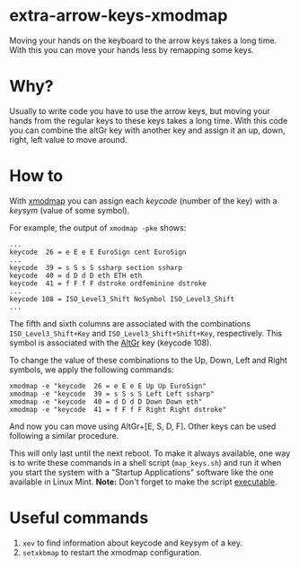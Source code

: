 # extra-arrow-keys-xmodmap
Moving your hands on the keyboard to the arrow keys takes a long time. With this you can move your hands less by remapping some keys.

# Why?
Usually to write code you have to use the arrow keys, but moving your hands from the regular keys to these keys takes a long time.
With this code you can combine the altGr key with another key and assign it an up, down, right, left value to move around.

# How to
With [xmodmap](https://wiki.archlinux.org/index.php/Xmodmap) you can assign each *keycode* (number of the key) with a *keysym* (value of some symbol).

For example, the output of `xmodmap -pke` shows:

```
...
keycode  26 = e E e E EuroSign cent EuroSign
...
keycode  39 = s S s S ssharp section ssharp
keycode  40 = d D d D eth ETH eth
keycode  41 = f F f F dstroke ordfeminine dstroke
...
keycode 108 = ISO_Level3_Shift NoSymbol ISO_Level3_Shift
...
```

The fifth and sixth columns are associated with the combinations `ISO_Level3_Shift+Key` and `ISO_Level3_Shift+Shift+Key`, respectively. This symbol is associated with the [AltGr](https://en.wikipedia.org/wiki/AltGr_key) key (keycode 108).

To change the value of these combinations to the Up, Down, Left and Right symbols, we apply the following commands:

```
xmodmap -e "keycode  26 = e E e E Up Up EuroSign"
xmodmap -e "keycode  39 = s S s S Left Left ssharp"
xmodmap -e "keycode  40 = d D d D Down Down eth"
xmodmap -e "keycode  41 = f F f F Right Right dstroke"
```

And now you can move using AltGr+[E, S, D, F]. Other keys can be used following a similar procedure.

This will only last until the next reboot. To make it always available, one way is to write these commands in a shell script (`map_keys.sh`) and run it when you start the system with a "Startup Applications" software like the one available in Linux Mint. **Note:** Don't forget to make the script [executable](https://askubuntu.com/questions/229589/how-to-make-a-file-e-g-a-sh-script-executable-so-it-can-be-run-from-a-termi).

# Useful commands
1. `xev` to find information about keycode and keysym of a key.
2. `setxkbmap` to restart the xmodmap configuration.
